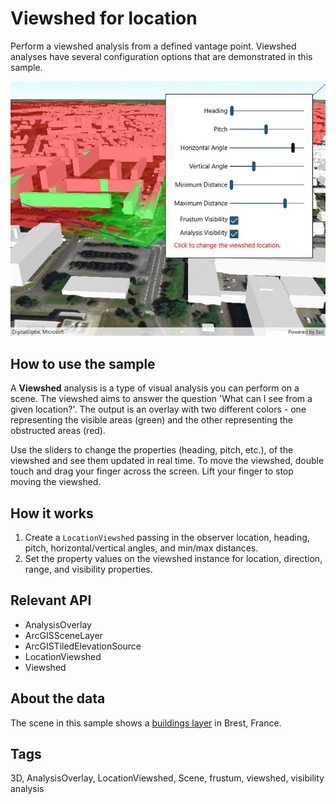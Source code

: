 # Viewshed for location

Perform a viewshed analysis from a defined vantage point. Viewshed analyses have several configuration options that are demonstrated in this sample.

![screenshot](ViewshedLocation.jpg)

## How to use the sample

A **Viewshed** analysis is a type of visual analysis you can perform on a scene. The viewshed aims to answer the question 'What can I see from a given location?'. The output is an overlay with two different colors - one representing the visible areas (green) and the other representing the obstructed areas (red).

Use the sliders to change the properties (heading, pitch, etc.), of the viewshed and see them updated in real time. To move the viewshed, double touch and drag your finger across the screen. Lift your finger to stop moving the viewshed.

## How it works

1. Create a `LocationViewshed` passing in the observer location, heading, pitch, horizontal/vertical angles, and min/max distances.
2. Set the property values on the viewshed instance for location, direction, range, and visibility properties.

## Relevant API

* AnalysisOverlay
* ArcGISSceneLayer
* ArcGISTiledElevationSource
* LocationViewshed
* Viewshed

## About the data

The scene in this sample shows a [buildings layer](https://tiles.arcgis.com/tiles/P3ePLMYs2RVChkJx/arcgis/rest/services/Buildings_Brest/SceneServer/layers/0) in Brest, France.

## Tags

3D, AnalysisOverlay, LocationViewshed, Scene, frustum, viewshed, visibility analysis
